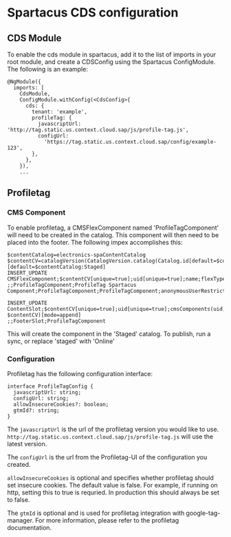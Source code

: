 # Spartacus CDS configuration

## CDS Module

To enable the cds module in spartacus, add it to the list of imports in your root module, and create a CDSConfig using the Spartacus ConfigModule. The following is an example: 
```
@NgModule({
  imports: [
    CdsModule,
    ConfigModule.withConfig(<CdsConfig>{
      cds: {
        tenant: 'example',
        profileTag: {
          javascriptUrl: 'http://tag.static.us.context.cloud.sap/js/profile-tag.js',
          configUrl:
            'https://tag.static.us.context.cloud.sap/config/example-123',
        },
      },
    }),
    ...
```

## Profiletag

### CMS Component

To enable profiletag, a CMSFlexComponent named 'ProfileTagComponent' will need to be created in the catalog. This component will then need to be placed into the footer. The following impex accomplishes this:
```
$contentCatalog=electronics-spaContentCatalog
$contentCV=catalogVersion(CatalogVersion.catalog(Catalog.id[default=$contentCatalog]),CatalogVersion.version[default=Staged])[default=$contentCatalog:Staged]
INSERT_UPDATE CMSFlexComponent;$contentCV[unique=true];uid[unique=true];name;flexType;&componentRef;restrictions(uid,$contentCV)
;;ProfileTagComponent;ProfileTag Spartacus Component;ProfileTagComponent;ProfileTagComponent;anonymousUserRestriction

INSERT_UPDATE ContentSlot;$contentCV[unique=true];uid[unique=true];cmsComponents(uid, $contentCV)[mode=append]
;;FooterSlot;ProfileTagComponent
```

This will create the component in the 'Staged' catalog. To publish, run a sync, or replace 'staged' with 'Online'

### Configuration

Profiletag has the following configuration interface:
```
interface ProfileTagConfig {
  javascriptUrl: string;
  configUrl: string;
  allowInsecureCookies?: boolean;
  gtmId?: string;
}
```
The `javascriptUrl` is the url of the profiletag version you would like to use. `http://tag.static.us.context.cloud.sap/js/profile-tag.js` will use the latest version.

The `configUrl` is the url from the Profiletag-UI of the configuration you created.

`allowInsecureCookies` is optional and specifies whether profiletag should set insecure cookies. The default value is false. For example, if running on http, setting this to true is requried. In production this should always be set to false.

The `gtmId` is optional and is used for profiletag integration with google-tag-manager. For more information, please refer to the profiletag documentation.